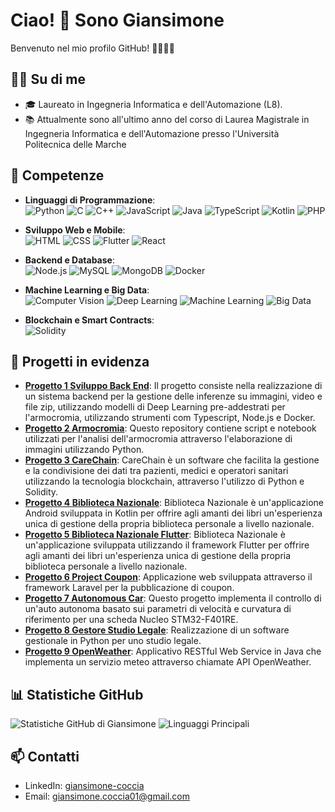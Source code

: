 # Ciao! 👋 Sono Giansimone

Benvenuto nel mio profilo GitHub! 👨‍💻👩‍💻

## 👨‍💻 Su di me
- 🎓 Laureato in Ingegneria Informatica e dell'Automazione (L8).
- 📚 Attualmente sono all'ultimo anno del corso di Laurea Magistrale in Ingegneria Informatica e dell'Automazione presso l'Università Politecnica delle Marche

## 🚀 Competenze

- **Linguaggi di Programmazione**:  
  ![Python](https://img.shields.io/badge/Python-3776AB?style=for-the-badge&logo=python&logoColor=white)
  ![C](https://img.shields.io/badge/C-A8B9CC?style=for-the-badge&logo=c&logoColor=white)
  ![C++](https://img.shields.io/badge/C++-00599C?style=for-the-badge&logo=cplusplus&logoColor=white)
  ![JavaScript](https://img.shields.io/badge/JavaScript-F7DF1E?style=for-the-badge&logo=javascript&logoColor=black)
  ![Java](https://img.shields.io/badge/Java-007396?style=for-the-badge&logo=java&logoColor=white)
  ![TypeScript](https://img.shields.io/badge/TypeScript-3178C6?style=for-the-badge&logo=typescript&logoColor=white)
  ![Kotlin](https://img.shields.io/badge/Kotlin-0095D5?style=for-the-badge&logo=kotlin&logoColor=white)
  ![PHP](https://img.shields.io/badge/PHP-777BB4?style=for-the-badge&logo=php&logoColor=white)

- **Sviluppo Web e Mobile**:  
  ![HTML](https://img.shields.io/badge/HTML5-E34F26?style=for-the-badge&logo=html5&logoColor=white)
  ![CSS](https://img.shields.io/badge/CSS3-1572B6?style=for-the-badge&logo=css3&logoColor=white)
  ![Flutter](https://img.shields.io/badge/Flutter-02569B?style=for-the-badge&logo=flutter&logoColor=white)
  ![React](https://img.shields.io/badge/React-20232A?style=for-the-badge&logo=react&logoColor=61DAFB)

- **Backend e Database**:  
  ![Node.js](https://img.shields.io/badge/Node.js-43853D?style=for-the-badge&logo=node.js&logoColor=white)
  ![MySQL](https://img.shields.io/badge/MySQL-4479A1?style=for-the-badge&logo=mysql&logoColor=white)
  ![MongoDB](https://img.shields.io/badge/MongoDB-4EA94B?style=for-the-badge&logo=mongodb&logoColor=white)
  ![Docker](https://img.shields.io/badge/Docker-2496ED?style=for-the-badge&logo=docker&logoColor=white)

- **Machine Learning e Big Data**:  
  ![Computer Vision](https://img.shields.io/badge/Computer%20Vision-FF6F00?style=for-the-badge&logo=opencv&logoColor=white)
  ![Deep Learning](https://img.shields.io/badge/Deep%20Learning-FF6F00?style=for-the-badge&logo=tensorflow&logoColor=white)
  ![Machine Learning](https://img.shields.io/badge/Machine%20Learning-007ACC?style=for-the-badge&logo=machine-learning&logoColor=white)
  ![Big Data](https://img.shields.io/badge/Big%20Data-FF8C00?style=for-the-badge&logo=apache-hadoop&logoColor=white)

- **Blockchain e Smart Contracts**:  
  ![Solidity](https://img.shields.io/badge/Solidity-363636?style=for-the-badge&logo=solidity&logoColor=white)


## 🌟 Progetti in evidenza
- [**Progetto 1 Sviluppo Back End**](https://github.com/Giansimone-Coccia/Progetto-PA.git): Il progetto consiste nella realizzazione di un sistema backend per la gestione delle inferenze su immagini, video e file zip, utilizzando modelli di Deep Learning pre-addestrati per l'armocromia, utilizzando strumenti com Typescript, Node.js e Docker.
- [**Progetto 2 Armocromia**](https://github.com/Giansimone-Coccia/CV-DL-Armocromia.git): Questo repository contiene script e notebook utilizzati per l'analisi dell'armocromia attraverso l'elaborazione di immagini utilizzando Python.
- [**Progetto 3 CareChain**](https://github.com/Giansimone-Coccia/SoftwareSecurity-Blockchain.git): CareChain è un software che facilita la gestione e la condivisione dei dati tra pazienti, medici e operatori sanitari utilizzando la tecnologia blockchain, attraverso l'utilizzo di Python e Solidity.
- [**Progetto 4 Biblioteca Nazionale**](https://github.com/Giansimone-Coccia/Biblioteca_Nazionale.git): Biblioteca Nazionale è un'applicazione Android sviluppata in Kotlin per offrire agli amanti dei libri un'esperienza unica di gestione della propria biblioteca personale a livello nazionale.
- [**Progetto 5 Biblioteca Nazionale Flutter**](https://github.com/Giansimone-Coccia/Biblioteca_Nazionale_Flutter.git): Biblioteca Nazionale è un'applicazione sviluppata utilizzando il framework Flutter per offrire agli amanti dei libri un'esperienza unica di gestione della propria biblioteca personale a livello nazionale.
- [**Progetto 6 Project Coupon**](https://github.com/Giansimone-Coccia/Project_Coupon.git): Applicazione web sviluppata attraverso il framework Laravel per la pubblicazione di coupon.
- [**Progetto 7 Autonomous Car**](https://github.com/Giansimone-Coccia/Autonomous-Car.git): Questo progetto implementa il controllo di un'auto autonoma basato sui parametri di velocità e curvatura di riferimento per una scheda Nucleo STM32-F401RE.
- [**Progetto 8 Gestore Studio Legale**](https://github.com/Giansimone-Coccia/GestoreStudioLegale.git): Realizzazione di un software gestionale in Python per uno studio legale.
- [**Progetto 9 OpenWeather**](https://github.com/Giansimone-Coccia/Progetto-OOP.git): Applicativo RESTful Web Service in Java che implementa un servizio meteo attraverso chiamate API OpenWeather.

## 📊 Statistiche GitHub
![Statistiche GitHub di Giansimone](https://github-readme-stats.vercel.app/api?username=Giansimone-Coccia&show_icons=true&theme=gruvbox)
![Linguaggi Principali](https://github-readme-stats.vercel.app/api/top-langs/?username=Giansimone-Coccia&layout=compact&theme=dracula)

## 📫 Contatti
- LinkedIn: [giansimone-coccia](https://www.linkedin.com/in/giansimone-coccia-9a4342247?utm_source=share&utm_campaign=share_via&utm_content=profile&utm_medium=android_app)
- Email: [giansimone.coccia01@gmail.com](mailto:giansimone.coccia01@gmail.com)
